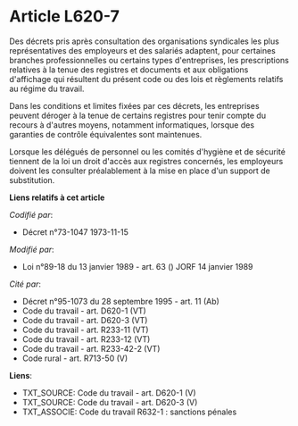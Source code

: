 # Article L620-7

Des décrets pris après consultation des organisations syndicales les plus représentatives des employeurs et des salariés
adaptent, pour certaines branches professionnelles ou certains types d'entreprises, les prescriptions relatives à la tenue
des registres et documents et aux obligations d'affichage qui résultent du présent code ou des lois et règlements relatifs au
régime du travail.

Dans les conditions et limites fixées par ces décrets, les entreprises peuvent déroger à la tenue de certains registres pour
tenir compte du recours à d'autres moyens, notamment informatiques, lorsque des garanties de contrôle équivalentes sont
maintenues.

Lorsque les délégués de personnel ou les comités d'hygiène et de sécurité tiennent de la loi un droit d'accès aux registres
concernés, les employeurs doivent les consulter préalablement à la mise en place d'un support de substitution.

**Liens relatifs à cet article**

_Codifié par_:

  - Décret n°73-1047 1973-11-15

_Modifié par_:

  - Loi n°89-18 du 13 janvier 1989 - art. 63 () JORF 14 janvier 1989

_Cité par_:

  - Décret n°95-1073 du 28 septembre 1995 - art. 11 (Ab)
  - Code du travail - art. D620-1 (VT)
  - Code du travail - art. D620-3 (VT)
  - Code du travail - art. R233-11 (VT)
  - Code du travail - art. R233-12 (VT)
  - Code du travail - art. R233-42-2 (VT)
  - Code rural - art. R713-50 (V)

**Liens**:

  - TXT_SOURCE: Code du travail - art. D620-1 (V)
  - TXT_SOURCE: Code du travail - art. D620-3 (V)
  - TXT_ASSOCIE: Code du travail R632-1 : sanctions pénales
